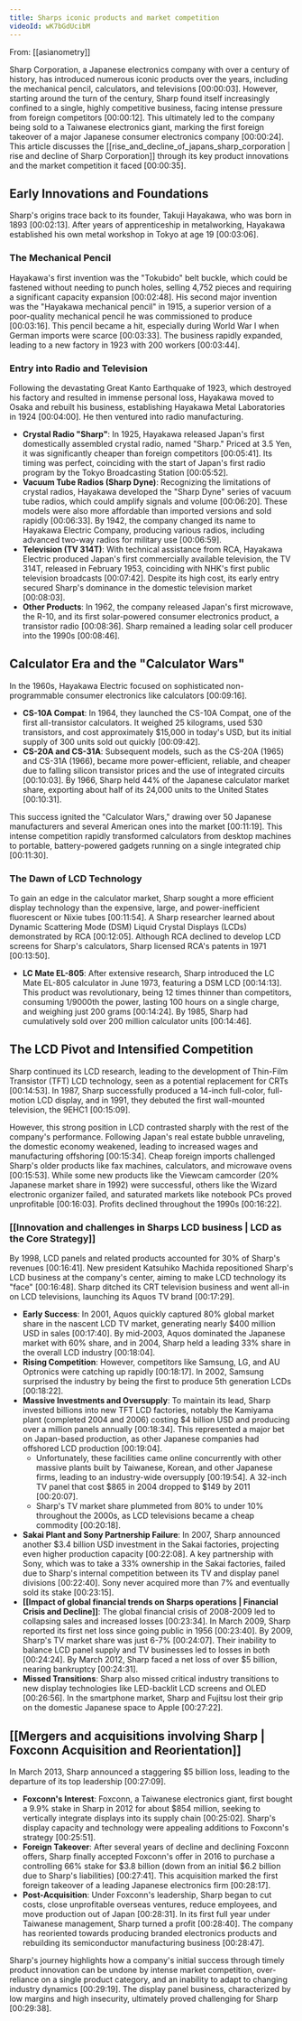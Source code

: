 ```yaml
---
title: Sharps iconic products and market competition
videoId: wK7bGdUcibM
---
```


From: [[asianometry]] <br/> 

Sharp Corporation, a Japanese electronics company with over a century of history, has introduced numerous iconic products over the years, including the mechanical pencil, calculators, and televisions <a class="yt-timestamp" data-t="00:00:03">[00:00:03]</a>. However, starting around the turn of the century, Sharp found itself increasingly confined to a single, highly competitive business, facing intense pressure from foreign competitors <a class="yt-timestamp" data-t="00:00:12">[00:00:12]</a>. This ultimately led to the company being sold to a Taiwanese electronics giant, marking the first foreign takeover of a major Japanese consumer electronics company <a class="yt-timestamp" data-t="00:00:24">[00:00:24]</a>. This article discusses the [[rise_and_decline_of_japans_sharp_corporation | rise and decline of Sharp Corporation]] through its key product innovations and the market competition it faced <a class="yt-timestamp" data-t="00:00:35">[00:00:35]</a>.

## Early Innovations and Foundations

Sharp's origins trace back to its founder, Takuji Hayakawa, who was born in 1893 <a class="yt-timestamp" data-t="00:02:13">[00:02:13]</a>. After years of apprenticeship in metalworking, Hayakawa established his own metal workshop in Tokyo at age 19 <a class="yt-timestamp" data-t="00:03:06">[00:03:06]</a>.

### The Mechanical Pencil

Hayakawa's first invention was the "Tokubido" belt buckle, which could be fastened without needing to punch holes, selling 4,752 pieces and requiring a significant capacity expansion <a class="yt-timestamp" data-t="00:02:48">[00:02:48]</a>. His second major invention was the "Hayakawa mechanical pencil" in 1915, a superior version of a poor-quality mechanical pencil he was commissioned to produce <a class="yt-timestamp" data-t="00:03:16">[00:03:16]</a>. This pencil became a hit, especially during World War I when German imports were scarce <a class="yt-timestamp" data-t="00:03:33">[00:03:33]</a>. The business rapidly expanded, leading to a new factory in 1923 with 200 workers <a class="yt-timestamp" data-t="00:03:44">[00:03:44]</a>.

### Entry into Radio and Television

Following the devastating Great Kanto Earthquake of 1923, which destroyed his factory and resulted in immense personal loss, Hayakawa moved to Osaka and rebuilt his business, establishing Hayakawa Metal Laboratories in 1924 <a class="yt-timestamp" data-t="00:04:00">[00:04:00]</a>. He then ventured into radio manufacturing.

*   **Crystal Radio "Sharp"**: In 1925, Hayakawa released Japan's first domestically assembled crystal radio, named "Sharp." Priced at 3.5 Yen, it was significantly cheaper than foreign competitors <a class="yt-timestamp" data-t="00:05:41">[00:05:41]</a>. Its timing was perfect, coinciding with the start of Japan's first radio program by the Tokyo Broadcasting Station <a class="yt-timestamp" data-t="00:05:52">[00:05:52]</a>.
*   **Vacuum Tube Radios (Sharp Dyne)**: Recognizing the limitations of crystal radios, Hayakawa developed the "Sharp Dyne" series of vacuum tube radios, which could amplify signals and volume <a class="yt-timestamp" data-t="00:06:20">[00:06:20]</a>. These models were also more affordable than imported versions and sold rapidly <a class="yt-timestamp" data-t="00:06:33">[00:06:33]</a>. By 1942, the company changed its name to Hayakawa Electric Company, producing various radios, including advanced two-way radios for military use <a class="yt-timestamp" data-t="00:06:59">[00:06:59]</a>.
*   **Television (TV 314T)**: With technical assistance from RCA, Hayakawa Electric produced Japan's first commercially available television, the TV 314T, released in February 1953, coinciding with NHK's first public television broadcasts <a class="yt-timestamp" data-t="00:07:42">[00:07:42]</a>. Despite its high cost, its early entry secured Sharp's dominance in the domestic television market <a class="yt-timestamp" data-t="00:08:03">[00:08:03]</a>.
*   **Other Products**: In 1962, the company released Japan's first microwave, the R-10, and its first solar-powered consumer electronics product, a transistor radio <a class="yt-timestamp" data-t="00:08:36">[00:08:36]</a>. Sharp remained a leading solar cell producer into the 1990s <a class="yt-timestamp" data-t="00:08:46">[00:08:46]</a>.

## Calculator Era and the "Calculator Wars"

In the 1960s, Hayakawa Electric focused on sophisticated non-programmable consumer electronics like calculators <a class="yt-timestamp" data-t="00:09:16">[00:09:16]</a>.

*   **CS-10A Compat**: In 1964, they launched the CS-10A Compat, one of the first all-transistor calculators. It weighed 25 kilograms, used 530 transistors, and cost approximately $15,000 in today's USD, but its initial supply of 300 units sold out quickly <a class="yt-timestamp" data-t="00:09:42">[00:09:42]</a>.
*   **CS-20A and CS-31A**: Subsequent models, such as the CS-20A (1965) and CS-31A (1966), became more power-efficient, reliable, and cheaper due to falling silicon transistor prices and the use of integrated circuits <a class="yt-timestamp" data-t="00:10:03">[00:10:03]</a>. By 1966, Sharp held 44% of the Japanese calculator market share, exporting about half of its 24,000 units to the United States <a class="yt-timestamp" data-t="00:10:31">[00:10:31]</a>.

This success ignited the "Calculator Wars," drawing over 50 Japanese manufacturers and several American ones into the market <a class="yt-timestamp" data-t="00:11:19">[00:11:19]</a>. This intense competition rapidly transformed calculators from desktop machines to portable, battery-powered gadgets running on a single integrated chip <a class="yt-timestamp" data-t="00:11:30">[00:11:30]</a>.

### The Dawn of LCD Technology

To gain an edge in the calculator market, Sharp sought a more efficient display technology than the expensive, large, and power-inefficient fluorescent or Nixie tubes <a class="yt-timestamp" data-t="00:11:54">[00:11:54]</a>. A Sharp researcher learned about Dynamic Scattering Mode (DSM) Liquid Crystal Displays (LCDs) demonstrated by RCA <a class="yt-timestamp" data-t="00:12:05">[00:12:05]</a>. Although RCA declined to develop LCD screens for Sharp's calculators, Sharp licensed RCA's patents in 1971 <a class="yt-timestamp" data-t="00:13:50">[00:13:50]</a>.

*   **LC Mate EL-805**: After extensive research, Sharp introduced the LC Mate EL-805 calculator in June 1973, featuring a DSM LCD <a class="yt-timestamp" data-t="00:14:13">[00:14:13]</a>. This product was revolutionary, being 12 times thinner than competitors, consuming 1/9000th the power, lasting 100 hours on a single charge, and weighing just 200 grams <a class="yt-timestamp" data-t="00:14:24">[00:14:24]</a>. By 1985, Sharp had cumulatively sold over 200 million calculator units <a class="yt-timestamp" data-t="00:14:46">[00:14:46]</a>.

## The LCD Pivot and Intensified Competition

Sharp continued its LCD research, leading to the development of Thin-Film Transistor (TFT) LCD technology, seen as a potential replacement for CRTs <a class="yt-timestamp" data-t="00:14:53">[00:14:53]</a>. In 1987, Sharp successfully produced a 14-inch full-color, full-motion LCD display, and in 1991, they debuted the first wall-mounted television, the 9EHC1 <a class="yt-timestamp" data-t="00:15:09">[00:15:09]</a>.

However, this strong position in LCD contrasted sharply with the rest of the company's performance. Following Japan's real estate bubble unraveling, the domestic economy weakened, leading to increased wages and manufacturing offshoring <a class="yt-timestamp" data-t="00:15:34">[00:15:34]</a>. Cheap foreign imports challenged Sharp's older products like fax machines, calculators, and microwave ovens <a class="yt-timestamp" data-t="00:15:53">[00:15:53]</a>. While some new products like the Viewcam camcorder (20% Japanese market share in 1992) were successful, others like the Wizard electronic organizer failed, and saturated markets like notebook PCs proved unprofitable <a class="yt-timestamp" data-t="00:16:03">[00:16:03]</a>. Profits declined throughout the 1990s <a class="yt-timestamp" data-t="00:16:22">[00:16:22]</a>.

### [[Innovation and challenges in Sharps LCD business | LCD as the Core Strategy]]

By 1998, LCD panels and related products accounted for 30% of Sharp's revenues <a class="yt-timestamp" data-t="00:16:41">[00:16:41]</a>. New president Katsuhiko Machida repositioned Sharp's LCD business at the company's center, aiming to make LCD technology its "face" <a class="yt-timestamp" data-t="00:16:48">[00:16:48]</a>. Sharp ditched its CRT television business and went all-in on LCD televisions, launching its Aquos TV brand <a class="yt-timestamp" data-t="00:17:29">[00:17:29]</a>.

*   **Early Success**: In 2001, Aquos quickly captured 80% global market share in the nascent LCD TV market, generating nearly $400 million USD in sales <a class="yt-timestamp" data-t="00:17:40">[00:17:40]</a>. By mid-2003, Aquos dominated the Japanese market with 60% share, and in 2004, Sharp held a leading 33% share in the overall LCD industry <a class="yt-timestamp" data-t="00:18:04">[00:18:04]</a>.
*   **Rising Competition**: However, competitors like Samsung, LG, and AU Optronics were catching up rapidly <a class="yt-timestamp" data-t="00:18:17">[00:18:17]</a>. In 2002, Samsung surprised the industry by being the first to produce 5th generation LCDs <a class="yt-timestamp" data-t="00:18:22">[00:18:22]</a>.
*   **Massive Investments and Oversupply**: To maintain its lead, Sharp invested billions into new TFT LCD factories, notably the Kamiyama plant (completed 2004 and 2006) costing $4 billion USD and producing over a million panels annually <a class="yt-timestamp" data-t="00:18:34">[00:18:34]</a>. This represented a major bet on Japan-based production, as other Japanese companies had offshored LCD production <a class="yt-timestamp" data-t="00:19:04">[00:19:04]</a>.
    *   Unfortunately, these facilities came online concurrently with other massive plants built by Taiwanese, Korean, and other Japanese firms, leading to an industry-wide oversupply <a class="yt-timestamp" data-t="00:19:54">[00:19:54]</a>. A 32-inch TV panel that cost $865 in 2004 dropped to $149 by 2011 <a class="yt-timestamp" data-t="00:20:07">[00:20:07]</a>.
    *   Sharp's TV market share plummeted from 80% to under 10% throughout the 2000s, as LCD televisions became a cheap commodity <a class="yt-timestamp" data-t="00:20:18">[00:20:18]</a>.
*   **Sakai Plant and Sony Partnership Failure**: In 2007, Sharp announced another $3.4 billion USD investment in the Sakai factories, projecting even higher production capacity <a class="yt-timestamp" data-t="00:22:08">[00:22:08]</a>. A key partnership with Sony, which was to take a 33% ownership in the Sakai factories, failed due to Sharp's internal competition between its TV and display panel divisions <a class="yt-timestamp" data-t="00:22:40">[00:22:40]</a>. Sony never acquired more than 7% and eventually sold its stake <a class="yt-timestamp" data-t="00:23:15">[00:23:15]</a>.
*   **[[Impact of global financial trends on Sharps operations | Financial Crisis and Decline]]**: The global financial crisis of 2008-2009 led to collapsing sales and increased losses <a class="yt-timestamp" data-t="00:23:34">[00:23:34]</a>. In March 2009, Sharp reported its first net loss since going public in 1956 <a class="yt-timestamp" data-t="00:23:40">[00:23:40]</a>. By 2009, Sharp's TV market share was just 6-7% <a class="yt-timestamp" data-t="00:24:07">[00:24:07]</a>. Their inability to balance LCD panel supply and TV businesses led to losses in both <a class="yt-timestamp" data-t="00:24:24">[00:24:24]</a>. By March 2012, Sharp faced a net loss of over $5 billion, nearing bankruptcy <a class="yt-timestamp" data-t="00:24:31">[00:24:31]</a>.
*   **Missed Transitions**: Sharp also missed critical industry transitions to new display technologies like LED-backlit LCD screens and OLED <a class="yt-timestamp" data-t="00:26:56">[00:26:56]</a>. In the smartphone market, Sharp and Fujitsu lost their grip on the domestic Japanese space to Apple <a class="yt-timestamp" data-t="00:27:22">[00:27:22]</a>.

## [[Mergers and acquisitions involving Sharp | Foxconn Acquisition and Reorientation]]

In March 2013, Sharp announced a staggering $5 billion loss, leading to the departure of its top leadership <a class="yt-timestamp" data-t="00:27:09">[00:27:09]</a>.

*   **Foxconn's Interest**: Foxconn, a Taiwanese electronics giant, first bought a 9.9% stake in Sharp in 2012 for about $854 million, seeking to vertically integrate displays into its supply chain <a class="yt-timestamp" data-t="00:25:02">[00:25:02]</a>. Sharp's display capacity and technology were appealing additions to Foxconn's strategy <a class="yt-timestamp" data-t="00:25:51">[00:25:51]</a>.
*   **Foreign Takeover**: After several years of decline and declining Foxconn offers, Sharp finally accepted Foxconn's offer in 2016 to purchase a controlling 66% stake for $3.8 billion (down from an initial $6.2 billion due to Sharp's liabilities) <a class="yt-timestamp" data-t="00:27:41">[00:27:41]</a>. This acquisition marked the first foreign takeover of a leading Japanese electronics firm <a class="yt-timestamp" data-t="00:28:17">[00:28:17]</a>.
*   **Post-Acquisition**: Under Foxconn's leadership, Sharp began to cut costs, close unprofitable overseas ventures, reduce employees, and move production out of Japan <a class="yt-timestamp" data-t="00:28:31">[00:28:31]</a>. In its first full year under Taiwanese management, Sharp turned a profit <a class="yt-timestamp" data-t="00:28:40">[00:28:40]</a>. The company has reoriented towards producing branded electronics products and rebuilding its semiconductor manufacturing business <a class="yt-timestamp" data-t="00:28:47">[00:28:47]</a>.

Sharp's journey highlights how a company's initial success through timely product innovation can be undone by intense market competition, over-reliance on a single product category, and an inability to adapt to changing industry dynamics <a class="yt-timestamp" data-t="00:29:19">[00:29:19]</a>. The display panel business, characterized by low margins and high insecurity, ultimately proved challenging for Sharp <a class="yt-timestamp" data-t="00:29:38">[00:29:38]</a>.